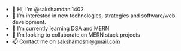 - 👋 Hi, I’m @sakshamdani1402
- 👀 I’m interested in new technologies, strategies and software/web development.
- 🌱 I’m currently learning DSA and MERN
- 💞️ I’m looking to collaborate on MERN stack projects
- 📫 Contact me on sakshamdsni@gmail.com

<!---
sakshamdani1402/sakshamdani1402 is a ✨ special ✨ repository because its `README.md` (this file) appears on your GitHub profile.
You can click the Preview link to take a look at your changes.
--->
